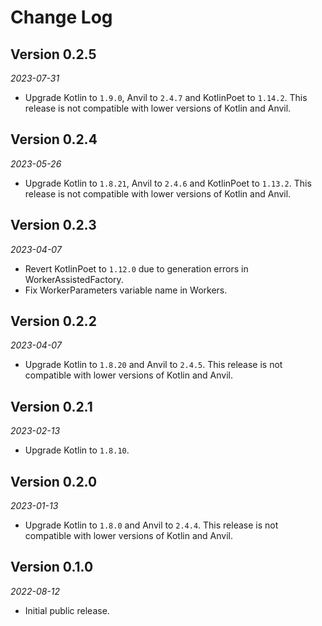 Change Log
==========

## Version 0.2.5

_2023-07-31_

* Upgrade Kotlin to `1.9.0`, Anvil to `2.4.7` and KotlinPoet to `1.14.2`. This release is not
  compatible with lower versions of Kotlin and Anvil.

## Version 0.2.4

_2023-05-26_

* Upgrade Kotlin to `1.8.21`, Anvil to `2.4.6` and KotlinPoet to `1.13.2`. This release is not
  compatible with lower versions of Kotlin and Anvil.

## Version 0.2.3

_2023-04-07_

* Revert KotlinPoet to `1.12.0` due to generation errors in WorkerAssistedFactory.
* Fix WorkerParameters variable name in Workers.

## Version 0.2.2

_2023-04-07_

* Upgrade Kotlin to `1.8.20` and Anvil to `2.4.5`. This release is not compatible with lower
  versions of Kotlin and Anvil.

## Version 0.2.1

_2023-02-13_

* Upgrade Kotlin to `1.8.10`.

## Version 0.2.0

_2023-01-13_

* Upgrade Kotlin to `1.8.0` and Anvil to `2.4.4`. This release is not compatible with lower
  versions of Kotlin and Anvil.

## Version 0.1.0

_2022-08-12_

* Initial public release.
